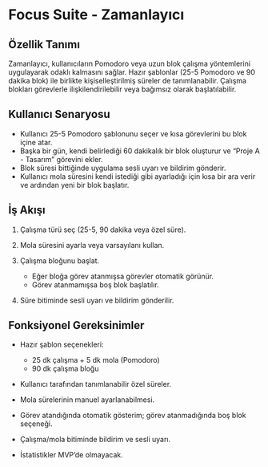 # Focus Suite - Zamanlayıcı

## Özellik Tanımı

Zamanlayıcı, kullanıcıların Pomodoro veya uzun blok çalışma yöntemlerini uygulayarak odaklı kalmasını sağlar. Hazır şablonlar (25-5 Pomodoro ve 90 dakika blok) ile birlikte kişiselleştirilmiş süreler de tanımlanabilir. Çalışma blokları görevlerle ilişkilendirilebilir veya bağımsız olarak başlatılabilir.

## Kullanıcı Senaryosu

* Kullanıcı 25-5 Pomodoro şablonunu seçer ve kısa görevlerini bu blok içine atar.
* Başka bir gün, kendi belirlediği 60 dakikalık bir blok oluşturur ve “Proje A - Tasarım” görevini ekler.
* Blok süresi bittiğinde uygulama sesli uyarı ve bildirim gönderir.
* Kullanıcı mola süresini kendi istediği gibi ayarladığı için kısa bir ara verir ve ardından yeni bir blok başlatır.

## İş Akışı

1. Çalışma türü seç (25-5, 90 dakika veya özel süre).
2. Mola süresini ayarla veya varsayılanı kullan.
3. Çalışma bloğunu başlat.

   * Eğer bloğa görev atanmışsa görevler otomatik görünür.
   * Görev atanmamışsa boş blok başlatılır.
4. Süre bitiminde sesli uyarı ve bildirim gönderilir.

## Fonksiyonel Gereksinimler

* Hazır şablon seçenekleri:

  * 25 dk çalışma + 5 dk mola (Pomodoro)
  * 90 dk çalışma bloğu
* Kullanıcı tarafından tanımlanabilir özel süreler.
* Mola sürelerinin manuel ayarlanabilmesi.
* Görev atandığında otomatik gösterim; görev atanmadığında boş blok seçeneği.
* Çalışma/mola bitiminde bildirim ve sesli uyarı.
* İstatistikler MVP’de olmayacak.
